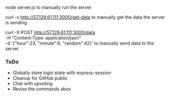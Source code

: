node server.js
    to manually run the server

curl -v http://57.129.61.111:3000/get-data
    to manually get the data the server is sending

curl -X POST http://57.129.61.111:3000/data \
     -H "Content-Type: application/json" \
     -d '{"hour":23, "minute":6, "random":42}'
    to manually send data to the server


### ToDo
- Globally store login state with express-session
- Cleanup for GitHub public
- Chat with upvoting
- Revise the commands abov

